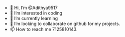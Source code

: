 - 👋 Hi, I’m @Adithya9517
- 👀 I’m interested in coding
- 🌱 I’m currently learning 
- 💞️ I’m looking to collaborate on github for my projects.
- 📫 How to reach me 7125810143.

<!---
Adithya9517/Adithya9517 is a ✨ special ✨ repository because its `README.md` (this file) appears on your GitHub profile.
You can click the Preview link to take a look at your changes.
--->
